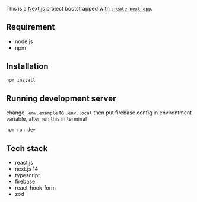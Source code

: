 This is a [Next.js](https://nextjs.org/) project bootstrapped with [`create-next-app`](https://github.com/vercel/next.js/tree/canary/packages/create-next-app).

## Requirement

- node.js
- npm

## Installation

```bash
npm install
```

## Running development server

change `.env.example` to `.env.local` then put firebase config in environtment variable, after run this in terminal 

```bash
npm run dev
```

## Tech stack

- react.js
- next.js 14
- typescript
- firebase
- react-hook-form
- zod
